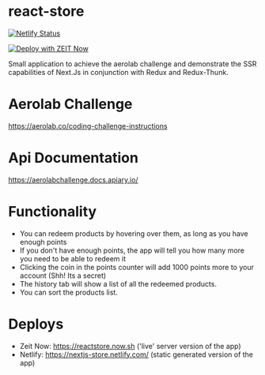 # react-store


[![Netlify Status](https://api.netlify.com/api/v1/badges/ca5e1a10-e5b9-4df3-b6eb-659c436e8aa9/deploy-status)](https://app.netlify.com/sites/nextjs-store/deploys)

[![Deploy with ZEIT Now](https://zeit.co/button)](https://zeit.co/new/project?template=https://github.com/nicolasmgaray/react-store)

Small application to achieve the aerolab challenge and demonstrate the SSR capabilities of Next.Js in conjunction with Redux and Redux-Thunk.

# Aerolab Challenge

https://aerolab.co/coding-challenge-instructions

# Api Documentation

https://aerolabchallenge.docs.apiary.io/

# Functionality
  - You can redeem products by hovering over them, as long as you have enough points
  - If you don't have enough points, the app will tell you how many more you need to be able to redeem it
  - Clicking the coin in the points counter will add 1000 points more to your account (Shh! Its a secret)
  - The history tab will show a list of all the redeemed products.
  - You can sort the products list.

# Deploys

- Zeit Now: https://reactstore.now.sh ('live' server version of the app)
- Netlify: https://nextjs-store.netlify.com/ (static generated version of the app)


